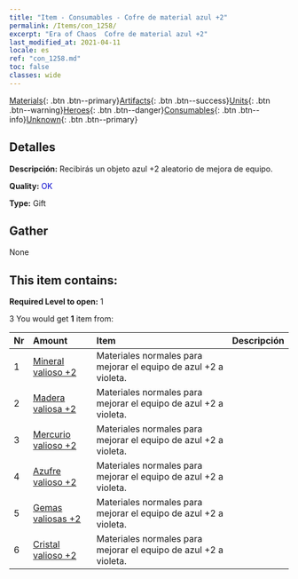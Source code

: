 ```yaml
---
title: "Item - Consumables - Cofre de material azul +2"
permalink: /Items/con_1258/
excerpt: "Era of Chaos  Cofre de material azul +2"
last_modified_at: 2021-04-11
locale: es
ref: "con_1258.md"
toc: false
classes: wide
---
```

 [Materials](/es/Items/){: .btn .btn--primary}[Artifacts](/es/Items/Artifacts/){: .btn .btn--success}[Units](/es/Items/Units/){: .btn .btn--warning}[Heroes](/es/Items/Heroes/){: .btn .btn--danger}[Consumables](/es/Items/Consumables/){: .btn .btn--info}[Unknown](/es/Items/Unknown/){: .btn .btn--primary}

## Detalles
 **Descripción:** Recibirás un objeto azul +2 aleatorio de mejora de equipo.

 **Quality:** <span style="color: #0000CD">OK</span>

 **Type:** Gift

## Gather

  None

## This item contains:

 **Required Level to open:** 1

 3 You would get **1** item  from:

  | Nr | Amount |     Item    | Descripción |
  |:---|:-------|:------------|:-----------:|
  | 1 | [Mineral valioso +2](/es/Items/mat_26/) | Materiales normales para mejorar el equipo de azul +2 a violeta. | 
  | 2 | [Madera valiosa +2](/es/Items/mat_27/) | Materiales normales para mejorar el equipo de azul +2 a violeta. | 
  | 3 | [Mercurio valioso +2](/es/Items/mat_28/) | Materiales normales para mejorar el equipo de azul +2 a violeta. | 
  | 4 | [Azufre valioso +2](/es/Items/mat_29/) | Materiales normales para mejorar el equipo de azul +2 a violeta. | 
  | 5 | [Gemas valiosas +2](/es/Items/mat_30/) | Materiales normales para mejorar el equipo de azul +2 a violeta. | 
  | 6 | [Cristal valioso +2](/es/Items/mat_31/) | Materiales normales para mejorar el equipo de azul +2 a violeta. | 
